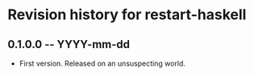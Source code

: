 # Revision history for restart-haskell

## 0.1.0.0 -- YYYY-mm-dd

* First version. Released on an unsuspecting world.
